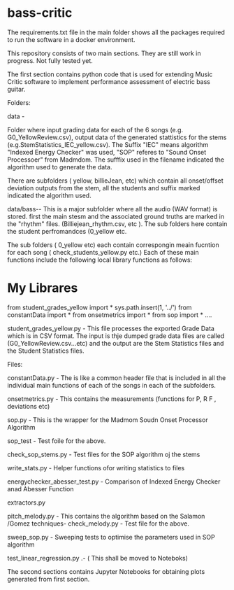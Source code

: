 # bass-critic

The requirements.txt file in the main folder shows all the packages required to run the software in a docker environment.

This repository consists of two main sections. They are still work in progress. Not fully tested yet.

The first section contains python code that is used for extending Music Critic software to implement performance assessment of electric bass guitar.

Folders:

data - 

Folder where input grading data for each of the 6 songs (e.g. G0_YellowReview.csv), output data of the generated stattistics for the stems (e.g.StemStatistics_IEC_yellow.csv). The Suffix "IEC" means algorithm "Indexed Energy Checker" was used, "SOP" referes to "Sound Onset Processoer" from Madmdom. The sufffix used in the filename indicated the algorithm used to generate the data.

There are subfolders ( yellow, billieJean, etc) which contain all onset/offset deviation outputs from the stem, all the students and suffix marked indicated the algorithm used.

data/bass-- This is a major subfolder where all the audio (WAV format) is stored. first the main stesm and the associated ground truths are marked in the "rhythm" files. (Billiejean_rhythm.csv, etc ). The sub folders here contain the student perfromandces (0_yellow etc.


The sub folders (  0_yellow etc) each contain correspongin meain fucntion for each song  ( check_students_yellow.py etc.) 
Each of these main functions include the following local library functions as follows:


# My Librares
from student_grades_yellow import *
sys.path.insert(1, '../')
from constantData import *
from onsetmetrics import *
from sop import *
....

student_grades_yellow.py  - This file processes the exported Grade Data which is in CSV format. The input is thje  dumped grade data files are called (G0_YellowReview.csv...etc) and the output are the Stem Statistics files and the Student Statistics files.

Files:

constantData.py  - The is like a common header file that is included in all the individual main functions of each of the songs in each of the subfolders.

onsetmetrics.py - This contains the measurements (functions for P, R F , deviations etc)

sop.py  - This is the wrapper for the Madmom Soudn Onset Processor Algorithm

sop_test - Test foile for the above.

check_sop_stems.py  - Test files for the SOP algorithm oj the stems

write_stats.py - Helper functions ofor writing statistics to files

energychecker_abesser_test.py - Comparison of Indexed Energy Checker anad Abesser Function

extractors.py

pitch_melody.py - This contains the algorithm based on the Salamon /Gomez techniques-
check_melody.py - Test file for the above.

sweep_sop.py - Sweeping tests to optimise the parameters used in SOP algorithm

test_linear_regression.py .- ( This shall be moved to Noteboks)

The second  sections contains Jupyter Notebooks for obtaining plots generated from first section.
